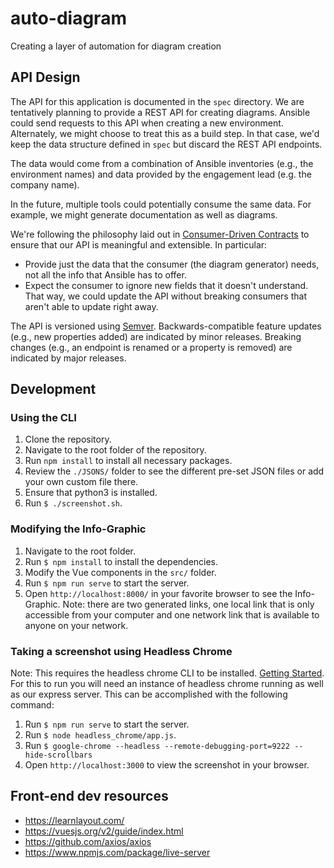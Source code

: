 # auto-diagram
Creating a layer of automation for diagram creation

## API Design

The API for this application is documented in the `spec` directory. We are tentatively planning to provide a REST API for creating diagrams. Ansible could send requests to this API when creating a new environment. Alternately, we might choose to treat this as a build step. In that case, we'd keep the data structure defined in `spec` but discard the REST API endpoints.

The data would come from a combination of Ansible inventories (e.g., the environment names) and data provided by the engagement lead (e.g. the company name).

In the future, multiple tools could potentially consume the same data. For example, we might generate documentation as well as diagrams.

We're following the philosophy laid out in [Consumer-Driven Contracts](https://martinfowler.com/articles/consumerDrivenContracts.html) to ensure that our API is meaningful and extensible. In particular:

- Provide just the data that the consumer (the diagram generator) needs, not all the info that Ansible has to offer.
- Expect the consumer to ignore new fields that it doesn't understand. That way, we could update the API without breaking consumers that aren't able to update right away.

The API is versioned using [Semver](https://semver.org/). Backwards-compatible feature updates (e.g., new properties added) are indicated by minor releases. Breaking changes (e.g., an endpoint is renamed or a property is removed) are indicated by major releases.

## Development
### Using the CLI
1. Clone the repository.
2. Navigate to the root folder of the repository.
3. Run `npm install` to install all necessary packages.
4. Review the `./JSONS/` folder to see the different pre-set JSON files or add your own custom file there.
5. Ensure that python3 is installed.
6. Run `$ ./screenshot.sh`.

### Modifying the Info-Graphic
1. Navigate to the root folder.
2. Run `$ npm install` to install the dependencies.
3. Modify the Vue components in the `src/` folder.
4. Run `$ npm run serve` to start the server.
5. Open `http://localhost:8000/` in your favorite browser to see the Info-Graphic.
Note: there are two generated links, one local link that is only accessible from your computer and one network link that is available to anyone on your network.

### Taking a screenshot using Headless Chrome
Note: This requires the headless chrome CLI to be installed. [Getting Started](https://developers.google.com/web/updates/20217/04/headless-chrome).
For this to run you will need an instance of headless chrome running as well as our express server. This can be accomplished with the following command:
1. Run `$ npm run serve` to start the server.
2. Run `$ node headless_chrome/app.js`.
3. Run `$ google-chrome --headless --remote-debugging-port=9222 --hide-scrollbars`
4. Open `http://localhost:3000` to view the screenshot in your browser.

## Front-end dev resources

- https://learnlayout.com/
- https://vuesjs.org/v2/guide/index.html
- https://github.com/axios/axios
- https://www.npmjs.com/package/live-server

